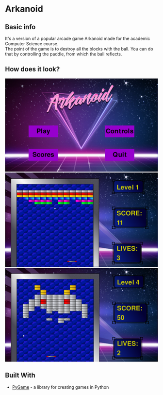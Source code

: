 # Arkanoid #

## Basic info ##

It's a version of a popular arcade game Arkanoid made for the academic Computer Science course. <br/>
The point of the game is to destroy all the blocks with the ball. You can do that by controlling the paddle, from which the ball reflects.

## How does it look? ##

![ Screen1 ](/Screenshots/menu.png)
![ Screen2 ](/Screenshots/lev1.png)
![ Screen3 ](/Screenshots/lev2.png)

## Built With ##

* [PyGame](https://www.pygame.org/news) - a library for creating games in Python